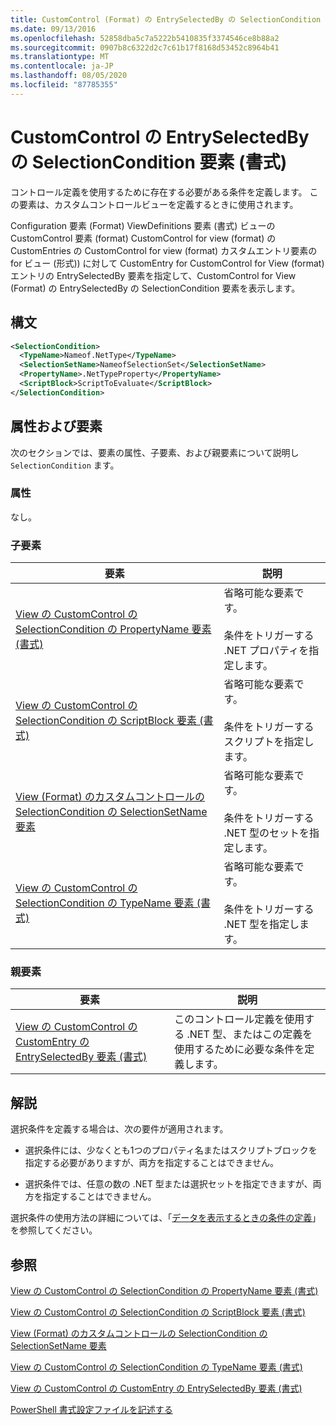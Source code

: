 ```yaml
---
title: CustomControl (Format) の EntrySelectedBy の SelectionCondition 要素Microsoft Docs
ms.date: 09/13/2016
ms.openlocfilehash: 52858dba5c7a5222b5410835f3374546ce8b88a2
ms.sourcegitcommit: 0907b8c6322d2c7c61b17f8168d53452c8964b41
ms.translationtype: MT
ms.contentlocale: ja-JP
ms.lasthandoff: 08/05/2020
ms.locfileid: "87785355"
---
```

# <a name="selectioncondition-element-for-entryselectedby-for-customcontrol-format"></a>CustomControl の EntrySelectedBy の SelectionCondition 要素 (書式)

コントロール定義を使用するために存在する必要がある条件を定義します。 この要素は、カスタムコントロールビューを定義するときに使用されます。

Configuration 要素 (Format) ViewDefinitions 要素 (書式) ビューの CustomControl 要素 (format) CustomControl for view (format) の CustomEntries の CustomControl for view (format) カスタムエントリ要素の for ビュー (形式)) に対して CustomEntry for CustomControl for View (format) エントリの EntrySelectedBy 要素を指定して、CustomControl for View (Format) の EntrySelectedBy の SelectionCondition 要素を表示します。

## <a name="syntax"></a>構文

```xml
<SelectionCondition>
  <TypeName>Nameof.NetType</TypeName>
  <SelectionSetName>NameofSelectionSet</SelectionSetName>
  <PropertyName>.NetTypeProperty</PropertyName>
  <ScriptBlock>ScriptToEvaluate</ScriptBlock>
</SelectionCondition>
```

## <a name="attributes-and-elements"></a>属性および要素

次のセクションでは、要素の属性、子要素、および親要素について説明し `SelectionCondition` ます。

### <a name="attributes"></a>属性

なし。

### <a name="child-elements"></a>子要素

|要素|説明|
|-------------|-----------------|
|[View の CustomControl の SelectionCondition の PropertyName 要素 (書式)](./propertyname-element-for-selectioncondition-for-customcontrol-for-view-format.md)|省略可能な要素です。<br /><br /> 条件をトリガーする .NET プロパティを指定します。|
|[View の CustomControl の SelectionCondition の ScriptBlock 要素 (書式)](./scriptblock-element-for-selectioncondition-for-customcontrol-for-view-format.md)|省略可能な要素です。<br /><br /> 条件をトリガーするスクリプトを指定します。|
|[View (Format) のカスタムコントロールの SelectionCondition の SelectionSetName 要素](./selectionsetname-element-for-selectioncondition-for-customcontrol-for-view-format.md)|省略可能な要素です。<br /><br /> 条件をトリガーする .NET 型のセットを指定します。|
|[View の CustomControl の SelectionCondition の TypeName 要素 (書式)](./typename-element-for-selectioncondition-for-customcontrol-for-view-format.md)|省略可能な要素です。<br /><br /> 条件をトリガーする .NET 型を指定します。|

### <a name="parent-elements"></a>親要素

|要素|説明|
|-------------|-----------------|
|[View の CustomControl の CustomEntry の EntrySelectedBy 要素 (書式)](./entryselectedby-element-for-customentry-for-customcontrol-for-view-format.md)|このコントロール定義を使用する .NET 型、またはこの定義を使用するために必要な条件を定義します。|

## <a name="remarks"></a>解説

選択条件を定義する場合は、次の要件が適用されます。

- 選択条件には、少なくとも1つのプロパティ名またはスクリプトブロックを指定する必要がありますが、両方を指定することはできません。

- 選択条件では、任意の数の .NET 型または選択セットを指定できますが、両方を指定することはできません。

選択条件の使用方法の詳細については、「[データを表示するときの条件の定義](./defining-conditions-for-displaying-data.md)」を参照してください。

## <a name="see-also"></a>参照

[View の CustomControl の SelectionCondition の PropertyName 要素 (書式)](./propertyname-element-for-selectioncondition-for-customcontrol-for-view-format.md)

[View の CustomControl の SelectionCondition の ScriptBlock 要素 (書式)](./scriptblock-element-for-selectioncondition-for-customcontrol-for-view-format.md)

[View (Format) のカスタムコントロールの SelectionCondition の SelectionSetName 要素](./selectionsetname-element-for-selectioncondition-for-customcontrol-for-view-format.md)

[View の CustomControl の SelectionCondition の TypeName 要素 (書式)](./typename-element-for-selectioncondition-for-customcontrol-for-view-format.md)

[View の CustomControl の CustomEntry の EntrySelectedBy 要素 (書式)](./entryselectedby-element-for-customentry-for-customcontrol-for-view-format.md)

[PowerShell 書式設定ファイルを記述する](./writing-a-powershell-formatting-file.md)
